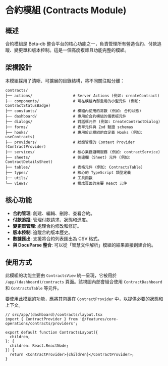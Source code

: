 # 合約模組 (Contracts Module)

## 概述

合約模組是 Beta-db 整合平台的核心功能之一，負責管理所有營造合約、付款追蹤、變更單和版本控制。這是一個高度複雜且功能完整的模組。

## 架構設計

本模組採用了清晰、可擴展的目錄結構，將不同關注點分離：

```
contracts/
├── actions/                  # Server Actions (例如: createContract)
├── components/               # 可在模組內部重用的小型元件 (例如: ContractStatusBadge)
├── constants/                # 模組內使用的常數 (例如: 合約狀態)
├── dashboard/                # 專用於合約模組的儀表板元件
├── dialogs/                  # 對話框元件 (例如: CreateContractDialog)
├── forms/                    # 表單元件與 Zod 驗證 schemas
├── hooks/                    # 專用於此模組的自定義 Hooks (例如: useContracts)
├── providers/                # 狀態管理的 Context Provider (ContractProvider)
├── services/                 # 核心業務邏輯服務 (例如: contractService)
├── sheets/                   # 側邊欄 (Sheet) 元件 (例如: ContractDetailsSheet)
├── tables/                   # 表格元件 (例如: ContractsTable)
├── types/                    # 核心的 TypeScript 類型定義
├── utils/                    # 工具函數
└── views/                    # 構成頁面的主要 React 元件
```

## 核心功能

- **合約管理**: 創建、編輯、刪除、查看合約。
- **付款追蹤**: 管理付款請求、狀態和進度。
- **變更單管理**: 處理合約修改和修訂。
- **版本控制**: 追蹤合約版本歷史。
- **數據匯出**: 支援將合約列表匯出為 CSV 格式。
- **與 DocuParse 整合**: 可以從「智慧文件解析」模組的結果直接創建合約。

## 使用方式

此模組的功能主要由 `ContractsView` 統一呈現，它被用於 `/app/(dashboard)/contracts` 頁面。該視圖內部會組合使用 `ContractDashboard` 和 `ContractsTable` 等元件。

要使用此模組的功能，應將其包裹在 `ContractProvider` 中，以提供必要的狀態和上下文。

```tsx
// src/app/(dashboard)/contracts/layout.tsx
import { ContractProvider } from '@/features/core-operations/contracts/providers';

export default function ContractsLayout({
  children,
}: {
  children: React.ReactNode;
}) {
  return <ContractProvider>{children}</ContractProvider>;
}
```
